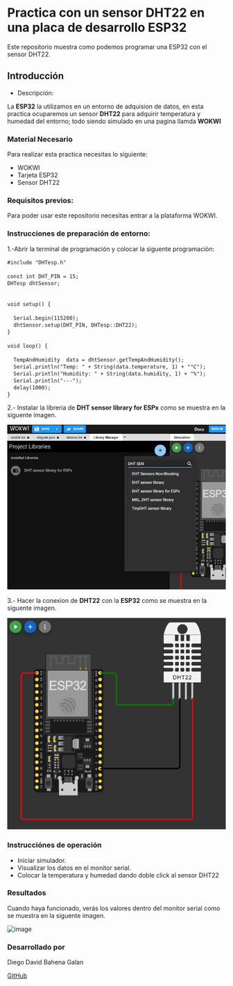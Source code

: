# Practica con un sensor **DHT22** en una placa de desarrollo **ESP32**
Este repositorio muestra como podemos programar una ESP32 con el sensor DHT22.
## Introducción
- Descripción:

La **ESP32** la utilizamos en un entorno de adquision de datos, en esta practica ocuparemos un sensor **DHT22** para adquirir temperatura y humedad del entorno; todo siendo simulado en una pagina llamda **WOKWI**
### Material Necesario
Para realizar esta practica necesitas lo siguiente:

- WOKWI
- Tarjeta ESP32
- Sensor DHT22

### Requisitos previos:
Para poder usar este repositorio necesitas entrar a la plataforma WOKWI.

### Instrucciones de preparación de entorno:
1.-Abrir la terminal de programación y colocar la siguente programación:
```
#include "DHTesp.h"

const int DHT_PIN = 15;
DHTesp dhtSensor;


void setup() {

  Serial.begin(115200);
  dhtSensor.setup(DHT_PIN, DHTesp::DHT22);
}

void loop() {

  TempAndHumidity  data = dhtSensor.getTempAndHumidity();
  Serial.println("Temp: " + String(data.temperature, 1) + "°C");
  Serial.println("Humidity: " + String(data.humidity, 1) + "%");
  Serial.println("---");
  delay(1000);
}
```
2.- Instalar la libreria de **DHT sensor library for ESPx** como se muestra en la siguente imagen.

![](https://github.com/DiegoDBG/DHT22/blob/main/PASO%202.png?raw=true)

3.- Hacer la conexion de **DHT22** con la **ESP32** como se muestra en la siguente imagen.

![](https://github.com/DiegoDBG/DHT22/blob/main/PASO%203.png?raw=true)

### Instrucciónes de operación
- Iniciar simulador.
- Visualizar los datos en el monitor serial.
- Colocar la temperatura y humedad dando doble click al sensor DHT22
### Resultados
Cuando haya funcionado, verás los valores dentro del monitor serial como se muestra en la siguente imagen.

![image](https://github.com/user-attachments/assets/1cef589b-e1c0-4a5d-8c19-5446d531af6d)

### Desarrollado por 
Diego David Bahena Galan

[GitHub](https://github.com/DiegoDBG)
